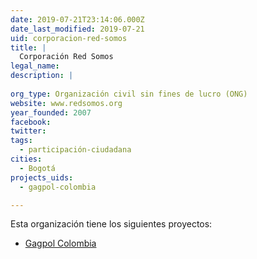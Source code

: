 ```yaml
---
date: 2019-07-21T23:14:06.000Z
date_last_modified: 2019-07-21
uid: corporacion-red-somos
title: |
  Corporación Red Somos
legal_name: 
description: |
  
org_type: Organización civil sin fines de lucro (ONG)
website: www.redsomos.org
year_founded: 2007
facebook: 
twitter: 
tags:
  - participación-ciudadana
cities: 
  - Bogotá
projects_uids:
  - gagpol-colombia

---
```


Esta organización tiene los siguientes proyectos:

- [Gagpol Colombia](/proyectos/gagpol-colombia)
